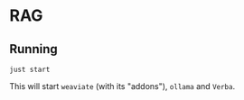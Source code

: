 # RAG

## Running

```shell
just start
```

This will start `weaviate` (with its "addons"), `ollama` and `Verba`.

